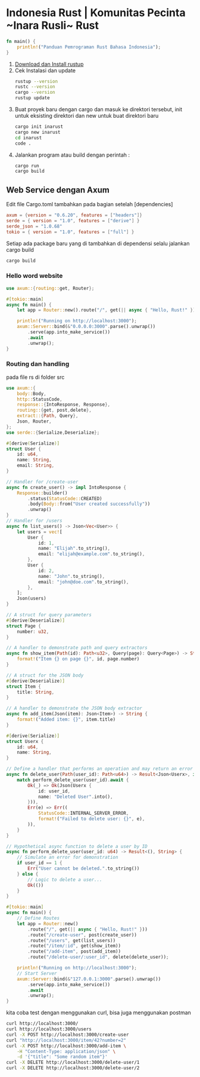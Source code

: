 # Indonesia Rust | Komunitas Pecinta ~Inara Rusli~ Rust

```rs
fn main() {
    println!("Panduan Pemrograman Rust Bahasa Indonesia");
}
```

1. [Download dan Install rustup](https://www.rust-lang.org/tools/install)  
2. Cek Instalasi dan update
   ```sh
   rustup --version
   rustc --version
   cargo --version
   rustup update
   ```
3. Buat proyek baru dengan cargo dan masuk ke direktori tersebut, init untuk eksisting direktori dan new untuk buat direktori baru
   ```sh
   cargo init inarust
   cargo new inarust
   cd inarust
   code .
   ```
4. Jalankan program atau build dengan perintah :
   ```sh
   cargo run
   cargo build
   ```

## Web Service dengan Axum

Edit file Cargo.toml tambahkan pada bagian setelah [dependencies]
```toml
axum = {version = "0.6.20", features = ["headers"]}
serde = { version = "1.0", features = ["derive"] }
serde_json = "1.0.68"
tokio = { version = "1.0", features = ["full"] }
```

Setiap ada package baru yang di tambahkan di dependensi selalu jalankan cargo build

```sh
cargo build
```

### Hello word website

```rs
use axum::{routing::get, Router};

#[tokio::main]
async fn main() {
    let app = Router::new().route("/", get(|| async { "Hello, Rust!" }));

    println!("Running on http://localhost:3000");
    axum::Server::bind(&"0.0.0.0:3000".parse().unwrap())
        .serve(app.into_make_service())
        .await
        .unwrap();
}
```

### Routing dan handling

pada file rs di folder src
```rs
use axum::{
    body::Body,
    http::StatusCode,
    response::{IntoResponse, Response},
    routing::{get, post,delete},
    extract::{Path, Query},
    Json, Router,
};
use serde::{Serialize,Deserialize};

#[derive(Serialize)]
struct User {
    id: u64,
    name: String,
    email: String,
}

// Handler for /create-user
async fn create_user() -> impl IntoResponse {
    Response::builder()
        .status(StatusCode::CREATED)
        .body(Body::from("User created successfully"))
        .unwrap()
}
// Handler for /users
async fn list_users() -> Json<Vec<User>> {
    let users = vec![
        User {
            id: 1,
            name: "Elijah".to_string(),
            email: "elijah@example.com".to_string(),
        },
        User {
            id: 2,
            name: "John".to_string(),
            email: "john@doe.com".to_string(),
        },
    ];
    Json(users)
}

// A struct for query parameters
#[derive(Deserialize)]
struct Page {
    number: u32,
}

// A handler to demonstrate path and query extractors
async fn show_item(Path(id): Path<u32>, Query(page): Query<Page>) -> String {
    format!("Item {} on page {}", id, page.number)
}

// A struct for the JSON body
#[derive(Deserialize)]
struct Item {
    title: String,
}

// A handler to demonstrate the JSON body extractor
async fn add_item(Json(item): Json<Item>) -> String {
    format!("Added item: {}", item.title)
}

#[derive(Serialize)]
struct Userx {
    id: u64,
    name: String,
}

// Define a handler that performs an operation and may return an error
async fn delete_user(Path(user_id): Path<u64>) -> Result<Json<Userx>, impl IntoResponse> {
    match perform_delete_user(user_id).await {
        Ok(_) => Ok(Json(Userx {
            id: user_id,
            name: "Deleted User".into(),
        })),
        Err(e) => Err((
            StatusCode::INTERNAL_SERVER_ERROR,
            format!("Failed to delete user: {}", e),
        )),
    }
}

// Hypothetical async function to delete a user by ID
async fn perform_delete_user(user_id: u64) -> Result<(), String> {
    // Simulate an error for demonstration
    if user_id == 1 {
        Err("User cannot be deleted.".to_string())
    } else {
        // Logic to delete a user...
        Ok(())
    }
}

#[tokio::main]
async fn main() {
    // Define Routes
    let app = Router::new()
        .route("/", get(|| async { "Hello, Rust!" }))
        .route("/create-user", post(create_user))
        .route("/users", get(list_users))
        .route("/item/:id", get(show_item))
        .route("/add-item", post(add_item))
        .route("/delete-user/:user_id", delete(delete_user));

    println!("Running on http://localhost:3000");
    // Start Server
    axum::Server::bind(&"127.0.0.1:3000".parse().unwrap())
        .serve(app.into_make_service())
        .await
        .unwrap();
}
```
kita coba test dengan menggunakan curl, bisa juga menggunakan postman
```sh
curl http://localhost:3000/
curl http://localhost:3000/users
curl -X POST http://localhost:3000/create-user
curl "http://localhost:3000/item/42?number=2"
curl -X POST http://localhost:3000/add-item \
    -H "Content-Type: application/json" \
    -d '{"title": "Some random item"}'
curl -X DELETE http://localhost:3000/delete-user/1
curl -X DELETE http://localhost:3000/delete-user/2

```

